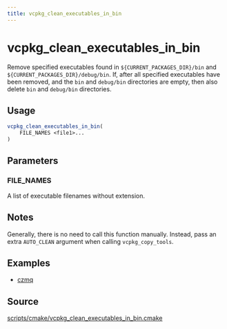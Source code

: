 ```yaml
---
title: vcpkg_clean_executables_in_bin
---
```


# vcpkg_clean_executables_in_bin

Remove specified executables found in `${CURRENT_PACKAGES_DIR}/bin` and `${CURRENT_PACKAGES_DIR}/debug/bin`. If, after all specified executables have been removed, and the `bin` and `debug/bin` directories are empty, then also delete `bin` and `debug/bin` directories.

## Usage

```cmake
vcpkg_clean_executables_in_bin(
    FILE_NAMES <file1>...
)
```

## Parameters

### FILE_NAMES

A list of executable filenames without extension.

## Notes

Generally, there is no need to call this function manually. Instead, pass an extra `AUTO_CLEAN` argument when calling `vcpkg_copy_tools`.

## Examples
- [czmq](https://github.com/microsoft/vcpkg/blob/master/ports/czmq/portfile.cmake)

## Source

[scripts/cmake/vcpkg\_clean\_executables\_in\_bin.cmake](https://github.com/Microsoft/vcpkg/blob/master/scripts/cmake/vcpkg_clean_executables_in_bin.cmake)


